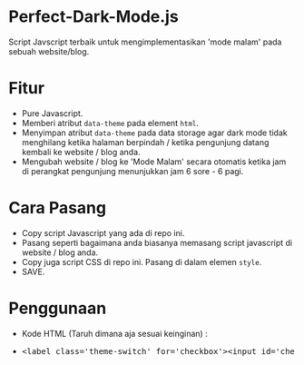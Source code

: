 # Perfect-Dark-Mode.js
Script Javscript terbaik untuk mengimplementasikan 'mode malam' pada sebuah website/blog. <br/>

# Fitur
- Pure Javascript.
- Memberi atribut <code>data-theme</code> pada element <code>html</code>.
- Menyimpan atribut <code>data-theme</code> pada data storage agar dark mode tidak menghilang ketika halaman berpindah / ketika pengunjung datang kembali ke website / blog anda.
- Mengubah website / blog ke 'Mode Malam' secara otomatis ketika jam di perangkat pengunjung menunjukkan jam 6 sore - 6 pagi.

# Cara Pasang
- Copy script Javascript yang ada di repo ini.
- Pasang seperti bagaimana anda biasanya memasang script javascript di website / blog anda.
- Copy juga script CSS di repo ini. Pasang di dalam elemen <code>style</code>.
- SAVE.

# Penggunaan
- Kode HTML (Taruh dimana aja sesuai keinginan) :
- <pre>&lt;label class=&#39;theme-switch&#39; for=&#39;checkbox&#39;&gt;&lt;input id=&#39;checkbox&#39; type=&#39;checkbox&#39;/&gt;&lt;span class=&#39;on&#39;&gt;Dark Mode &lt;span&gt;ON&lt;/span&gt;&lt;/span&gt;&lt;span class=&#39;off&#39;&gt;Dark Mode &lt;span&gt;OFF&lt;/span&gt;&lt;/span&gt;&lt;/label&gt;</pre>

